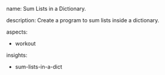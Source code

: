 name: Sum Lists in a Dictionary.

description: Create a program to sum lists inside a dictionary.

aspects:
  - workout

insights:
  - sum-lists-in-a-dict